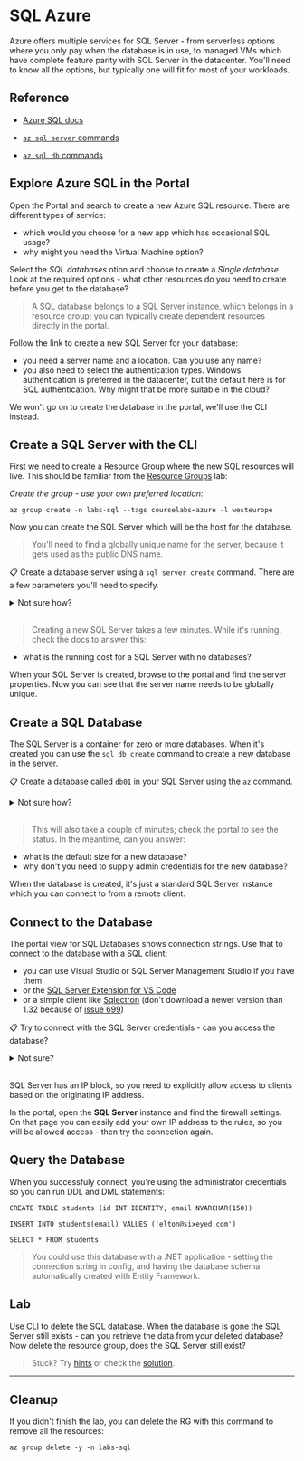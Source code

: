 # SQL Azure

Azure offers multiple services for SQL Server - from serverless options where you only pay when the database is in use, to managed VMs which have complete feature parity with SQL Server in the datacenter. You'll need to know all the options, but typically one will fit for most of your workloads.

## Reference

- [Azure SQL docs](https://docs.microsoft.com/en-gb/azure/azure-sql/)

- [`az sql server` commands](https://docs.microsoft.com/en-us/cli/azure/sql/server?view=azure-cli-latest)

- [`az sql db` commands](https://docs.microsoft.com/en-us/cli/azure/sql/db?view=azure-cli-latest)


## Explore Azure SQL in the Portal

Open the Portal and search to create a new Azure SQL resource. There are different types of service:

- which would you choose for a new app which has occasional SQL usage? 
- why might you need the Virtual Machine option?

Select the _SQL databases_ otion and choose to create a _Single database_. Look at the required options - what other resources do you need to create before you get to the database?

> A SQL database belongs to a SQL Server instance, which belongs in a resource group; you can typically create dependent resources directly in the portal.

Follow the link to create a new SQL Server for your database:

- you need a server name and a location. Can you use any name?
- you also need to select the authentication types. Windows authentication is preferred in the datacenter, but the default here is for SQL authentication. Why might that be more suitable in the cloud?

We won't go on to create the database in the portal, we'll use the CLI instead.

## Create a SQL Server with the CLI

First we need to create a Resource Group where the new SQL resources will live. This should be familiar from the [Resource Groups](/labs/resourcegroups/README.md) lab:

_Create the group - use your own preferred location:_

```
az group create -n labs-sql --tags courselabs=azure -l westeurope
```

Now you can create the SQL Server which will be the host for the database.

> You'll need to find a globally unique name for the server, because it gets used as the public DNS name.

📋 Create a database server using a `sql server create` command. There are a few parameters you'll need to specify.

<details>
  <summary>Not sure how?</summary>

Print the help text:

```
az sql server create --help
```

As a minimum you need to specify:

- resource group
- location
- server name (must be globally unique)
- administrator account name
- administrator password (must meet the password policy) 

This will get you started:

```
# you'll need to supply your own name and password:
az sql server create -l eastus -g labs-sql -n <server-name> -u sqladmin -p <admin-password>
```

</details><br/>

> Creating a new SQL Server takes a few minutes. While it's running, check the docs to answer this:

- what is the running cost for a SQL Server with no databases?

When your SQL Server is created, browse to the portal and find the server properties. Now you can see that the server name needs to be globally unique.

## Create a SQL Database

The SQL Server is a container for zero or more databases. When it's created you can use the `sql db create` command to create a new database in the server.

📋 Create a database called `db01` in your SQL Server using the `az` command.

<details>
  <summary>Not sure how?</summary>

You need to supply the SQL Server name, resource group and a database name:

```
az sql db create -g labs-sql -n db01 -s <server-name>
```

</details><br/>

> This will also take a couple of minutes; check the portal to see the status. In the meantime, can you answer:

- what is the default size for a new database?
- why don't you need to supply admin credentials for the new database?

When the database is created, it's just a standard SQL Server instance which you can connect to from a remote client.

## Connect to the Database

The portal view for SQL Databases shows connection strings. Use that to connect to the database with a SQL client:

- you can use Visual Studio or SQL Server Management Studio if you have them
- or the [SQL Server Extension for VS Code](https://docs.microsoft.com/en-us/sql/tools/visual-studio-code/sql-server-develop-use-vscode?view=sql-server-ver15)
- or a simple client like [Sqlectron](https://github.com/sqlectron/sqlectron-gui/releases/tag/v1.32.1) (don't download a newer version than 1.32 because of [issue 699](https://github.com/sqlectron/sqlectron-gui/issues/699))

📋 Try to connect with the SQL Server credentials - can you access the database?

<details>
  <summary>Not sure?</summary>

You'll see an error like this:

*Cannot open server 'sql-labs-03' requested by the login. Client with IP address '216.213.184.119' is not allowed to access the server. To enable access, use the Windows Azure Management Portal or run sp_set_firewall_rule on the master database to create a firewall rule for this IP address or address range. It may take up to five minutes for this change to take effect.*

</details><br/>

SQL Server has an IP block, so you need to explicitly allow access to clients based on the originating IP address.

In the portal, open the **SQL Server** instance and find the firewall settings. On that page you can easily add your own IP address to the rules, so you will be allowed access - then try the connection again.

## Query the Database

When you successfuly connect, you're using the administrator credentials so you can run DDL and DML statements:

```
CREATE TABLE students (id INT IDENTITY, email NVARCHAR(150))

INSERT INTO students(email) VALUES ('elton@sixeyed.com')

SELECT * FROM students
```

> You could use this database with a .NET application - setting the connection string in config, and having the database schema automatically created with Entity Framework.

## Lab

Use CLI to delete the SQL database. When the database is gone the SQL Server still exists - can you retrieve the data from your deleted database? Now delete the resource group, does the SQL Server still exist?

> Stuck? Try [hints](hints.md) or check the [solution](solution.md).

___

## Cleanup

If you didn't finish the lab, you can delete the RG with this command to remove all the resources:

```
az group delete -y -n labs-sql
```